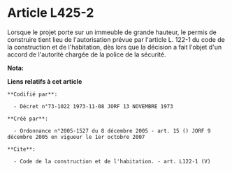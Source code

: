 # Article L425-2

Lorsque le projet porte sur un immeuble de grande hauteur, le permis de construire tient lieu de l'autorisation prévue par
l'article L. 122-1 du code de la construction et de l'habitation, dès lors que la décision a fait l'objet d'un accord de
l'autorité chargée de la police de la sécurité.

**Nota:**



**Liens relatifs à cet article**

	**Codifié par**:

	  - Décret n°73-1022 1973-11-08 JORF 13 NOVEMBRE 1973

	**Créé par**:

	  - Ordonnance n°2005-1527 du 8 décembre 2005 - art. 15 () JORF 9 décembre 2005 en vigueur le 1er octobre 2007

	**Cite**:

	  - Code de la construction et de l'habitation. - art. L122-1 (V)
